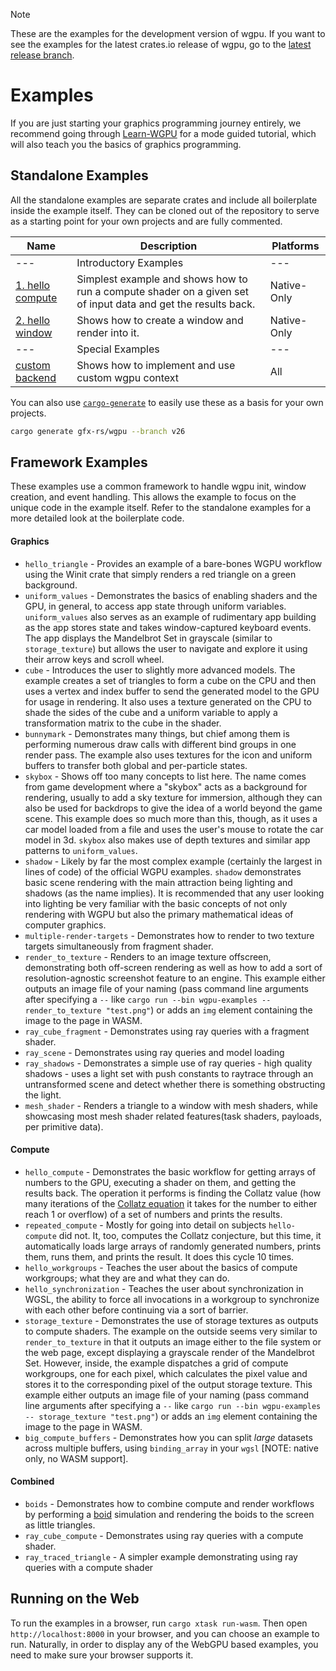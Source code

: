 > [!NOTE]  
> These are the examples for the development version of wgpu. If you want to see the examples for the latest crates.io release
> of wgpu, go to the [latest release branch](https://github.com/gfx-rs/wgpu/tree/v26/examples#readme).

# Examples

If you are just starting your graphics programming journey entirely, we recommend going through [Learn-WGPU](https://sotrh.github.io/learn-wgpu/)
for a mode guided tutorial, which will also teach you the basics of graphics programming.

## Standalone Examples

All the standalone examples are separate crates and include all boilerplate inside the example itself. They can
be cloned out of the repository to serve as a starting point for your own projects and are fully commented.

| Name   | Description | Platforms |
|--------|-------------|-----------|
| ---    | Introductory Examples | --- |
| [1. hello compute](standalone/01_hello_compute/) | Simplest example and shows how to run a compute shader on a given set of input data and get the results back. | Native-Only |
| [2. hello window](standalone/02_hello_window/) | Shows how to create a window and render into it. | Native-Only |
| --- | Special Examples | --- |
| [custom backend](standalone/custom_backend/) | Shows how to implement and use custom wgpu context | All |

You can also use [`cargo-generate`](https://github.com/cargo-generate/cargo-generate) to easily use these as a basis for your own projects.

```sh
cargo generate gfx-rs/wgpu --branch v26
```

## Framework Examples

These examples use a common framework to handle wgpu init, window creation, and event handling. This allows the example to focus on the unique code in the example itself. Refer to the standalone examples for a more detailed look at the boilerplate code.

#### Graphics

- `hello_triangle` - Provides an example of a bare-bones WGPU workflow using the Winit crate that simply renders a red triangle on a green background.
- `uniform_values` - Demonstrates the basics of enabling shaders and the GPU, in general, to access app state through uniform variables. `uniform_values` also serves as an example of rudimentary app building as the app stores state and takes window-captured keyboard events. The app displays the Mandelbrot Set in grayscale (similar to `storage_texture`) but allows the user to navigate and explore it using their arrow keys and scroll wheel.
- `cube` - Introduces the user to slightly more advanced models. The example creates a set of triangles to form a cube on the CPU and then uses a vertex and index buffer to send the generated model to the GPU for usage in rendering. It also uses a texture generated on the CPU to shade the sides of the cube and a uniform variable to apply a transformation matrix to the cube in the shader.
- `bunnymark` - Demonstrates many things, but chief among them is performing numerous draw calls with different bind groups in one render pass. The example also uses textures for the icon and uniform buffers to transfer both global and per-particle states.
- `skybox` - Shows off too many concepts to list here. The name comes from game development where a "skybox" acts as a background for rendering, usually to add a sky texture for immersion, although they can also be used for backdrops to give the idea of a world beyond the game scene. This example does so much more than this, though, as it uses a car model loaded from a file and uses the user's mouse to rotate the car model in 3d. `skybox` also makes use of depth textures and similar app patterns to `uniform_values`.
- `shadow` - Likely by far the most complex example (certainly the largest in lines of code) of the official WGPU examples. `shadow` demonstrates basic scene rendering with the main attraction being lighting and shadows (as the name implies). It is recommended that any user looking into lighting be very familiar with the basic concepts of not only rendering with WGPU but also the primary mathematical ideas of computer graphics.
- `multiple-render-targets` - Demonstrates how to render to two texture targets simultaneously from fragment shader.
- `render_to_texture` - Renders to an image texture offscreen, demonstrating both off-screen rendering as well as how to add a sort of resolution-agnostic screenshot feature to an engine. This example either outputs an image file of your naming (pass command line arguments after specifying a `--` like `cargo run --bin wgpu-examples -- render_to_texture "test.png"`) or adds an `img` element containing the image to the page in WASM.
- `ray_cube_fragment` - Demonstrates using ray queries with a fragment shader.
- `ray_scene` - Demonstrates using ray queries and model loading
- `ray_shadows` - Demonstrates a simple use of ray queries - high quality shadows - uses a light set with push constants to raytrace through an untransformed scene and detect whether there is something obstructing the light.
- `mesh_shader` - Renders a triangle to a window with mesh shaders, while showcasing most mesh shader related features(task shaders, payloads, per primitive data).

#### Compute

- `hello_compute` - Demonstrates the basic workflow for getting arrays of numbers to the GPU, executing a shader on them, and getting the results back. The operation it performs is finding the Collatz value (how many iterations of the [Collatz equation](https://en.wikipedia.org/wiki/Collatz_conjecture) it takes for the number to either reach 1 or overflow) of a set of numbers and prints the results.
- `repeated_compute` - Mostly for going into detail on subjects `hello-compute` did not. It, too, computes the Collatz conjecture, but this time, it automatically loads large arrays of randomly generated numbers, prints them, runs them, and prints the result. It does this cycle 10 times.
- `hello_workgroups` - Teaches the user about the basics of compute workgroups; what they are and what they can do.
- `hello_synchronization` - Teaches the user about synchronization in WGSL, the ability to force all invocations in a workgroup to synchronize with each other before continuing via a sort of barrier.
- `storage_texture` - Demonstrates the use of storage textures as outputs to compute shaders. The example on the outside seems very similar to `render_to_texture` in that it outputs an image either to the file system or the web page, except displaying a grayscale render of the Mandelbrot Set. However, inside, the example dispatches a grid of compute workgroups, one for each pixel, which calculates the pixel value and stores it to the corresponding pixel of the output storage texture. This example either outputs an image file of your naming (pass command line arguments after specifying a `--` like `cargo run --bin wgpu-examples -- storage_texture "test.png"`) or adds an `img` element containing the image to the page in WASM.
- `big_compute_buffers` - Demonstrates how you can split _large_ datasets across multiple buffers, using `binding_array` in your `wgsl` [NOTE: native only, no WASM support].

#### Combined

- `boids` - Demonstrates how to combine compute and render workflows by performing a [boid](https://en.wikipedia.org/wiki/Boids) simulation and rendering the boids to the screen as little triangles.
- `ray_cube_compute` - Demonstrates using ray queries with a compute shader.
- `ray_traced_triangle` - A simpler example demonstrating using ray queries with a compute shader

## Running on the Web

To run the examples in a browser, run `cargo xtask run-wasm`.
Then open `http://localhost:8000` in your browser, and you can choose an example to run.
Naturally, in order to display any of the WebGPU based examples, you need to make sure your browser supports it.
